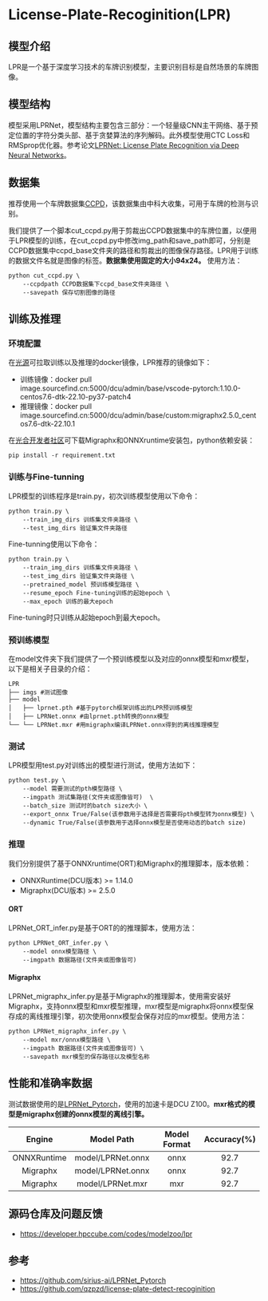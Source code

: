 # License-Plate-Recoginition(LPR)
## 模型介绍
LPR是一个基于深度学习技术的车牌识别模型，主要识别目标是自然场景的车牌图像。
## 模型结构
模型采用LPRNet，模型结构主要包含三部分：一个轻量级CNN主干网络、基于预定位置的字符分类头部、基于贪婪算法的序列解码。此外模型使用CTC Loss和RMSprop优化器。参考论文[LPRNet: License Plate Recognition via Deep Neural Networks](https://arxiv.org/pdf/1806.10447v1.pdf)。
## 数据集
推荐使用一个车牌数据集[CCPD](https://github.com/detectRecog/CCPD "CCPD官网GitHub")，该数据集由中科大收集，可用于车牌的检测与识别。

我们提供了一个脚本cut_ccpd.py用于剪裁出CCPD数据集中的车牌位置，以便用于LPR模型的训练，在cut_ccpd.py中修改img_path和save_path即可，分别是CCPD数据集中ccpd_base文件夹的路径和剪裁出的图像保存路径。LPR用于训练的数据文件名就是图像的标签。**数据集使用固定的大小94x24。** 使用方法：

    python cut_ccpd.py \
        --ccpdpath CCPD数据集下ccpd_base文件夹路径 \
        --savepath 保存切割图像的路径 
## 训练及推理
### 环境配置
在[光源](https://www.sourcefind.cn/#/service-details)可拉取训练以及推理的docker镜像，LPR推荐的镜像如下：
* 训练镜像：docker pull image.sourcefind.cn:5000/dcu/admin/base/vscode-pytorch:1.10.0-centos7.6-dtk-22.10-py37-patch4
* 推理镜像：docker pull image.sourcefind.cn:5000/dcu/admin/base/custom:migraphx2.5.0_centos7.6-dtk-22.10.1

在[光合开发者社区](https://cancon.hpccube.com:65024/4/main/)可下载Migraphx和ONNXruntime安装包，python依赖安装：

    pip install -r requirement.txt
### 训练与Fine-tunning
LPR模型的训练程序是train.py，初次训练模型使用以下命令：

    python train.py \
        --train_img_dirs 训练集文件夹路径 \
        --test_img_dirs 验证集文件夹路径

Fine-tunning使用以下命令：

    python train.py \
        --train_img_dirs 训练集文件夹路径 \
        --test_img_dirs 验证集文件夹路径 \
        --pretrained_model 预训练模型路径 \
        --resume_epoch Fine-tuning训练的起始epoch \  
        --max_epoch 训练的最大epoch

Fine-tuning时只训练从起始epoch到最大epoch。
### 预训练模型
在model文件夹下我们提供了一个预训练模型以及对应的onnx模型和mxr模型，以下是相关子目录的介绍：

    LPR
    ├── imgs #测试图像
    ├── model
    │   ├── lprnet.pth #基于pytorch框架训练出的LPR预训练模型 
    │   ├── LPRNet.onnx #由lprnet.pth转换的onnx模型
    └── └── LPRNet.mxr #用migraphx编译LPRNet.onnx得到的离线推理模型
### 测试
LPR模型用test.py对训练出的模型进行测试，使用方法如下：

    python test.py \
        --model 需要测试的pth模型路径 \
        --imgpath 测试集路径(文件夹或图像皆可)  \
        --batch_size 测试时的batch size大小 \
        --export_onnx True/False(该参数用于选择是否需要将pth模型转为onnx模型) \
        --dynamic True/False(该参数用于选择onnx模型是否使用动态的batch size)

### 推理
我们分别提供了基于ONNXruntime(ORT)和Migraphx的推理脚本，版本依赖：
* ONNXRuntime(DCU版本) >= 1.14.0
* Migraphx(DCU版本) >= 2.5.0
#### ORT
LPRNet_ORT_infer.py是基于ORT的的推理脚本，使用方法：

    python LPRNet_ORT_infer.py \
        --model onnx模型路径 \
        --imgpath 数据路径(文件夹或图像皆可)
#### Migraphx
LPRNet_migraphx_infer.py是基于Migraphx的推理脚本，使用需安装好Migraphx，支持onnx模型和mxr模型推理，mxr模型是migraphx将onnx模型保存成的离线推理引擎，初次使用onnx模型会保存对应的mxr模型。使用方法：

    python LPRNet_migraphx_infer.py \
        --model mxr/onnx模型路径 \
        --imgpath 数据路径(文件夹或图像皆可) \
        --savepath mxr模型的保存路径以及模型名称

## 性能和准确率数据
测试数据使用的是[LPRNet_Pytorch](https://github.com/sirius-ai/LPRNet_Pytorch/tree/master/data/test)，使用的加速卡是DCU Z100。**mxr格式的模型是migraphx创建的onnx模型的离线引擎。**

| Engine | Model Path| Model Format | Accuracy(%) |
| :------: | :------: | :------: | :------: |
| ONNXRuntime | model/LPRNet.onnx | onnx | 92.7 |
| Migraphx | model/LPRNet.onnx | onnx | 92.7 |
| Migraphx | model/LPRNet.mxr | mxr | 92.7 |
## 源码仓库及问题反馈
* https://developer.hpccube.com/codes/modelzoo/lpr
## 参考
* https://github.com/sirius-ai/LPRNet_Pytorch
* https://github.com/qzpzd/license-plate-detect-recoginition
